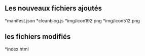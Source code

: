 
## Les nouveaux fichiers ajoutés
*manifest.json
*cleanblog.js
*img/icon192.png
*img/icon512.png

## les fichiers modifiés
*index.html


